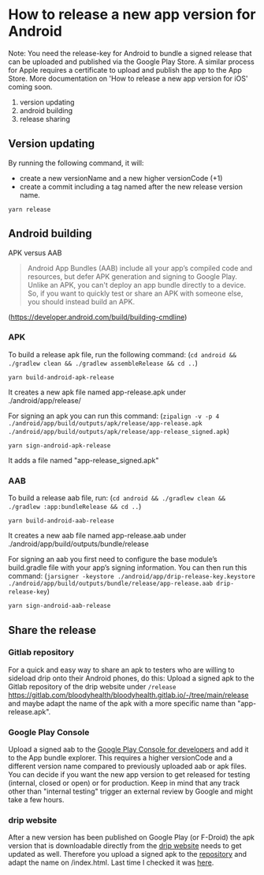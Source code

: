 # How to release a new app version for Android

Note: You need the release-key for Android to bundle a signed release that can be uploaded and published via the Google Play Store.
A similar process for Apple requires a certificate to upload and publish the app to the App Store. More documentation on 'How to release a new app version for iOS' coming soon.

1. version updating
2. android building
3. release sharing

## Version updating

By running the following command, it will:

- create a new versionName and a new higher versionCode (+1)
- create a commit including a tag named after the new release version name.

```
yarn release
```

## Android building

APK versus AAB

> Android App Bundles (AAB) include all your app’s compiled code and resources, but defer APK generation and signing to Google Play. Unlike an APK, you can't deploy an app bundle directly to a device. So, if you want to quickly test or share an APK with someone else, you should instead build an APK.

(https://developer.android.com/build/building-cmdline)

### APK

To build a release apk file, run the following command:
(`cd android && ./gradlew clean && ./gradlew assembleRelease && cd ..`)

```
yarn build-android-apk-release
```

It creates a new apk file named app-release.apk under ./android/app/release/

For signing an apk you can run this command:
(`zipalign -v -p 4 ./android/app/build/outputs/apk/release/app-release.apk ./android/app/build/outputs/apk/release/app-release_signed.apk`)

```
yarn sign-android-apk-release
```

It adds a file named "app-release_signed.apk"

### AAB

To build a release aab file, run:
(`cd android && ./gradlew clean && ./gradlew :app:bundleRelease && cd ..`)

```
yarn build-android-aab-release
```

It creates a new aab file named app-release.aab under ./android/app/build/outputs/bundle/release

For signing an aab you first need to configure the base module’s build.gradle file with your app’s signing information. You can then run this command:
(`jarsigner -keystore ./android/app/drip-release-key.keystore ./android/app/build/outputs/bundle/release/app-release.aab drip-release-key`)

```
yarn sign-android-aab-release
```

## Share the release

### Gitlab repository

For a quick and easy way to share an apk to testers who are willing to sideload drip onto their Android phones, do this: Upload a signed apk to the Gitlab repository of the drip website under `/release` https://gitlab.com/bloodyhealth/bloodyhealth.gitlab.io/-/tree/main/release and maybe adapt the name of the apk with a more specific name than "app-release.apk".

### Google Play Console

Upload a signed aab to the [Google Play Console for developers](https://play.google.com/console/) and add it to the App bundle explorer. This requires a higher versionCode and a different version name compared to previously uploaded aab or apk files.
You can decide if you want the new app version to get released for testing (internal, closed or open) or for production. Keep in mind that any track other than "internal testing" trigger an external review by Google and might take a few hours.

### drip website

After a new version has been published on Google Play (or F-Droid) the apk version that is downloadable directly from the [drip website](https://dripapp.org) needs to get updated as well. Therefore you upload a signed apk to the [repository](https://gitlab.com/bloodyhealth/bloodyhealth.gitlab.io/-/merge_requests/new) and adapt the name on /index.html.
Last time I checked it was [here](f3da9776b1943ffa32458e74ef86eeca98c1891c/index.html#L114).
